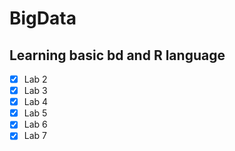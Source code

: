 # BigData
 
## Learning basic bd and R language

- [x] Lab 2
- [x] Lab 3
- [x] Lab 4
- [x] Lab 5
- [x] Lab 6
- [x] Lab 7
